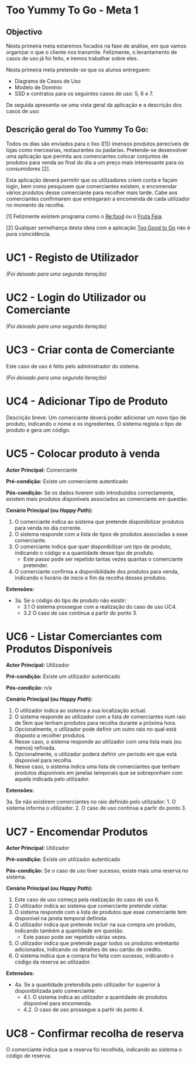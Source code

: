 Too Yummy To Go - Meta 1
========================

Objectivo
---------

Nesta primeira meta estaremos focados na fase de análise, em que vamos
organizar o que o cliente nos transmite. Felizmente, o levantamento de casos
de uso já foi feito, e iremos trabalhar sobre eles.

Nesta primeira meta pretende-se que os alunos entreguem:

* Diagrama de Casos de Uso
* Modelo de Domínio
* SSD e contratos para os seguintes casos de uso: 5, 6 e 7.

De seguida apresenta-se uma vista geral da aplicação e a descrição dos casos de uso:


Descrição geral do Too Yummy To Go:
-----------------------------

Todos os dias são enviados para o lixo ([1]) imensos produtos perecíveis de lojas como mercearias, restaurantes ou padarias. Pretende-se desenvolver uma aplicação que permita aos comerciantes colocar conjuntos de produtos para venda ao final do dia a um preço mais interessante para os consumidores [2].

Esta aplicação deverá permitir que os utilizadores criem conta e façam login, bem como pesquisem que comerciantes existem, e encomendar vários produtos desse comerciante para recolher mais tarde. Cabe aos comerciantes confirmarem que entregaram a encomenda de cada utilizador no momento da recolha.

[1] Felizmente existem programa como o [Re:food](https://www.re-food.org/pt) ou o [Fruta Feia](https://frutafeia.pt).

[2] Qualquer semelhança desta ideia com a aplicação [Too Good to Go](https://toogoodtogo.pt/pt) não é pura coincidência.


UC1 - Registo de Utilizador
===========================

_(Foi deixado para uma segunda iteração)_

UC2 - Login do Utilizador ou Comerciante
========================================

_(Foi deixado para uma segunda iteração)_

UC3 - Criar conta de Comerciante
================================

Este caso de uso é feito pelo administrador do sistema.

_(Foi deixado para uma segunda iteração)_

UC4 - Adicionar Tipo de Produto
===============================

Descrição breve: Um comerciante deverá poder adicionar um novo tipo de produto, indicando o nome e os ingredientes. O sistema regista o tipo de produto e gera um código.

UC5 - Colocar produto à venda
==================================

**Actor Principal:** Comerciante

**Pré-condição:** Existe um comerciante autenticado

**Pós-condição:** Se os dados tiverem sido introduzidos correctamente, existem mais produtos disponíveis associados ao comerciante em questão.

**Cenário Principal (ou _Happy Path_):**

1. O comerciante indica ao sistema que pretende disponibilizar produtos para venda no dia corrente.
2. O sistema responde com a lista de tipos de produtos associadas a esse comerciante.
3. O comerciante indica que quer disponibilizar um tipo de produto, indicando o código e a quantidade desse tipo de produto.
	* Este passo pode ser repetido tantas vezes quantas o comerciante pretender.
4. O comerciante confirma a disponibilidade dos produtos para venda, indicando o horário de inicio e fim da recolha desses produtos.

**Extensões:**

- 3a. Se o código do tipo de produto não existir:
	- 3.1 O sistema prossegue com a realização do caso de uso UC4. 
	- 3.2 O caso de uso continua a partir do ponto 3.

UC6 - Listar Comerciantes com Produtos Disponíveis
==================================================

**Actor Principal:** Utilizador

**Pré-condição:** Existe um utilizador autenticado

**Pós-condição:** n/a

**Cenário Principal (ou _Happy Path_):**

1. O utilizador indica ao sistema a sua localização actual.
2. O sistema responde ao utilizador com a lista de comerciantes num raio de 5km que tenham produtos para recolha durante a próxima hora.
3. Opcionalmente, o utilizador pode definir um outro raio no qual está disposto a recolher produtos.
4. Nesse caso, o sistema responde ao utilizador com uma lista mais (ou menos) refinada.
5. Opcionalmente, o utilizador poderá definir um período em que está disponível para recolha.
6. Nesse caso, o sistema indica uma lista de comerciantes que tenham produtos disponíveis em janelas temporais que se sobreponham com aquela indicada pelo utilizador.

**Extensões:**

3a. Se não existirem comerciantes no raio definido pelo utilizador:
	1. O sistema informa o utilizador.
	2. O caso de uso continua a partir do ponto 3.

UC7 - Encomendar Produtos
=========================

**Actor Principal:** Utilizador

**Pré-condição:** Existe um utilizador autenticado

**Pós-condição:** Se o caso de uso tiver sucesso, existe mais uma reserva no sistema.

**Cenário Principal (ou _Happy Path_):**

1. Este caso de uso começa pela realização do caso de uso 6.
2. O utilizador indica ao sistema que comerciante pretende visitar.
3. O sistema responde com a lista de produtos que esse comerciante tem disponível na janela temporal definida.
4. O utilizador indica que pretende incluir na sua compra um produto, indicando também a quantidade em questão.
	* Este passo pode ser repetido várias vezes.
5. O utilizador indica que pretende pagar todos os produtos entretanto adicionados, indicando os detalhes do seu cartão de crédito.
6. O sistema indica que a compra foi feita com sucesso, indicando o código da reserva ao utilizador.

**Extensões:**

- 4a. Se a quantidade pretendida pelo utilizador for superior à disponibilizada pelo comerciante:
	- 4.1. O sistema indica ao utilizador a quantidade de produtos disponível para encomenda.
	- 4.2. O caso de uso prossegue a partir do ponto 4.

UC8 - Confirmar recolha de reserva
==================================

O comerciante indica que a reserva foi recolhida, indicando ao sistema o código de reserva.